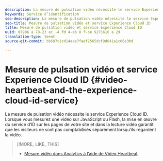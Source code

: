 ```yaml
---
description: La mesure de pulsation vidéo nécessite le service Experience Cloud ID. Lorsque vous mesurez une vidéo sur JavaScript ou Flash, la mise en œuvre du service d’ID sur les pages de votre site et dans la lecture vidéo garantit que les visiteurs ne sont pas comptabilisés séparément lorsqu’ils regardent la vidéo.
keywords: Service d’identification
seo-description: La mesure de pulsation vidéo nécessite le service Experience Cloud ID. Lorsque vous mesurez une vidéo sur JavaScript ou Flash, la mise en œuvre du service d’ID sur les pages de votre site et dans la lecture vidéo garantit que les visiteurs ne sont pas comptabilisés séparément lorsqu’ils regardent la vidéo.
seo-title: Mesure de pulsation vidéo et service Experience Cloud ID
title: Mesure de pulsation vidéo et service Experience Cloud ID
uuid: 07986 a 78-23 ac -4 fd 4-ab 8 f-be 9275616 a 29
translation-type: tm+mt
source-git-commit: bb687c1cd14aae7faef2565dcf9d041a1c06e3bd

---
```



# Mesure de pulsation vidéo et service Experience Cloud ID {#video-heartbeat-and-the-experience-cloud-id-service}

La mesure de pulsation vidéo nécessite le service Experience Cloud ID. Lorsque vous mesurez une vidéo sur JavaScript ou Flash, la mise en œuvre du service d’ID sur les pages de votre site et dans la lecture vidéo garantit que les visiteurs ne sont pas comptabilisés séparément lorsqu’ils regardent la vidéo.

>[!MORE_ LIKE_ THIS]
>
>* [Mesure vidéo dans Analytics à l’aide de Video Heartbeat](https://marketing.adobe.com/resources/help/en_US/sc/appmeasurement/hbvideo/)


